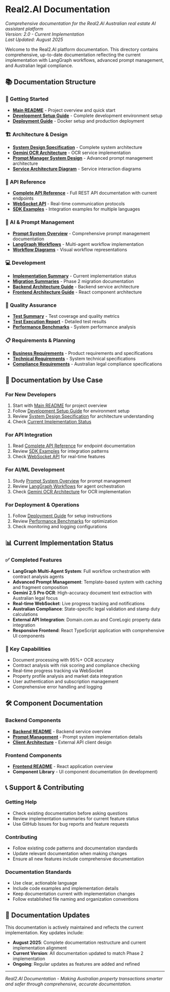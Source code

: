 # Real2.AI Documentation

*Comprehensive documentation for the Real2.AI Australian real estate AI assistant platform*  
*Version: 2.0 - Current Implementation*  
*Last Updated: August 2025*

Welcome to the Real2.AI platform documentation. This directory contains comprehensive, up-to-date documentation reflecting the current implementation with LangGraph workflows, advanced prompt management, and Australian legal compliance.

## 📚 Documentation Structure

### 🚀 Getting Started
- **[Main README](../README.md)** - Project overview and quick start
- **[Development Setup Guide](development/SETUP_GUIDE.md)** - Complete development environment setup
- **[Deployment Guide](deployment/DOCKER_README.md)** - Docker setup and production deployment

### 🏗️ Architecture & Design
- **[System Design Specification](architecture/design_specification.md)** - Complete system architecture 
- **[Gemini OCR Architecture](architecture/GEMINI_OCR_ARCHITECTURE.md)** - OCR service implementation
- **[Prompt Manager System Design](design/prompt_manager_system_design.md)** - Advanced prompt management architecture
- **[Service Architecture Diagram](architecture/service-architecture-diagram.md)** - Service interaction diagrams

### 🔗 API Reference
- **[Complete API Reference](api/API_REFERENCE.md)** - Full REST API documentation with current endpoints
- **[WebSocket API](api/WEBSOCKET_API.md)** - Real-time communication protocols
- **[SDK Examples](api/SDK_EXAMPLES.md)** - Integration examples for multiple languages

### 🤖 AI & Prompt Management
- **[Prompt System Overview](prompts/PROMPT_SYSTEM_OVERVIEW.md)** - Comprehensive prompt management documentation
- **[LangGraph Workflows](workflows/langgraph-workflow-analysis.md)** - Multi-agent workflow implementation
- **[Workflow Diagrams](workflows/langgraph-workflow-diagrams.md)** - Visual workflow representations

### 💻 Development
- **[Implementation Summary](development/IMPLEMENTATION_SUMMARY.md)** - Current implementation status
- **[Migration Summaries](development/MIGRATION_GUIDES.md)** - Phase 2 migration documentation
- **[Backend Architecture Guide](development/BACKEND_ARCHITECTURE.md)** - Backend service architecture
- **[Frontend Architecture Guide](development/FRONTEND_ARCHITECTURE.md)** - React component architecture

### 🧪 Quality Assurance
- **[Test Summary](testing/TEST_SUMMARY.md)** - Test coverage and quality metrics
- **[Test Execution Report](testing/TEST_EXECUTION_REPORT.md)** - Detailed test results
- **[Performance Benchmarks](testing/PERFORMANCE_BENCHMARKS.md)** - System performance analysis

### 📋 Requirements & Planning
- **[Business Requirements](requirements/requirement_architect.md)** - Product requirements and specifications
- **[Technical Requirements](requirements/TECHNICAL_REQUIREMENTS.md)** - System technical specifications
- **[Compliance Requirements](requirements/AUSTRALIAN_COMPLIANCE.md)** - Australian legal compliance specifications

## 🎯 Documentation by Use Case

### For New Developers
1. Start with [Main README](../README.md) for project overview
2. Follow [Development Setup Guide](development/SETUP_GUIDE.md) for environment setup
3. Review [System Design Specification](architecture/design_specification.md) for architecture understanding
4. Check [Current Implementation Status](development/IMPLEMENTATION_SUMMARY.md)

### For API Integration
1. Read [Complete API Reference](api/API_REFERENCE.md) for endpoint documentation
2. Review [SDK Examples](api/SDK_EXAMPLES.md) for integration patterns
3. Check [WebSocket API](api/WEBSOCKET_API.md) for real-time features

### For AI/ML Development
1. Study [Prompt System Overview](prompts/PROMPT_SYSTEM_OVERVIEW.md) for prompt management
2. Review [LangGraph Workflows](workflows/langgraph-workflow-analysis.md) for agent orchestration
3. Check [Gemini OCR Architecture](architecture/GEMINI_OCR_ARCHITECTURE.md) for OCR implementation

### For Deployment & Operations
1. Follow [Deployment Guide](deployment/DOCKER_README.md) for setup instructions
2. Review [Performance Benchmarks](testing/PERFORMANCE_BENCHMARKS.md) for optimization
3. Check monitoring and logging configurations

## 📊 Current Implementation Status

### ✅ Completed Features
- **LangGraph Multi-Agent System**: Full workflow orchestration with contract analysis agents
- **Advanced Prompt Management**: Template-based system with caching and fragment composition
- **Gemini 2.5 Pro OCR**: High-accuracy document text extraction with Australian legal focus
- **Real-time WebSocket**: Live progress tracking and notifications
- **Australian Compliance**: State-specific legal validation and stamp duty calculations
- **External API Integration**: Domain.com.au and CoreLogic property data integration
- **Responsive Frontend**: React TypeScript application with comprehensive UI components

### 🚀 Key Capabilities
- Document processing with 95%+ OCR accuracy
- Contract analysis with risk scoring and compliance checking
- Real-time progress tracking via WebSocket
- Property profile analysis and market data integration
- User authentication and subscription management
- Comprehensive error handling and logging

## 🛠️ Component Documentation

### Backend Components
- **[Backend README](../backend/README.md)** - Backend service overview
- **[Prompt Management](../backend/app/core/prompts/PHASE1_IMPLEMENTATION.md)** - Prompt system implementation details
- **[Client Architecture](../backend/CLIENT_ARCHITECTURE_DESIGN.md)** - External API client design

### Frontend Components  
- **[Frontend README](../frontend/README.md)** - React application overview
- **Component Library** - UI component documentation (in development)

## 📞 Support & Contributing

### Getting Help
- Check existing documentation before asking questions
- Review implementation summaries for current feature status
- Use GitHub Issues for bug reports and feature requests

### Contributing
- Follow existing code patterns and documentation standards
- Update relevant documentation when making changes
- Ensure all new features include comprehensive documentation

### Documentation Standards
- Use clear, actionable language
- Include code examples and implementation details
- Keep documentation current with implementation changes
- Follow established file naming and organization conventions

## 🔄 Documentation Updates

This documentation is actively maintained and reflects the current implementation. Key updates include:

- **August 2025**: Complete documentation restructure and current implementation alignment
- **Current Version**: All documentation updated to match Phase 2 implementation
- **Ongoing**: Regular updates as features are added and refined

---

*Real2.AI Documentation - Making Australian property transactions smarter and safer through comprehensive, accurate documentation.*